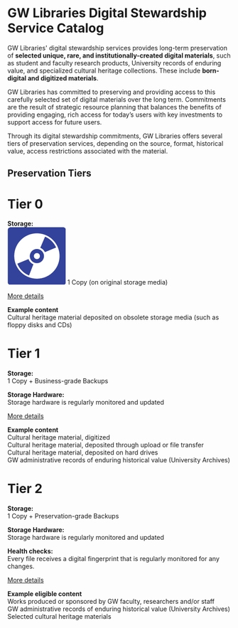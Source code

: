 # GW Libraries Digital Stewardship Service Catalog

GW Libraries' digital stewardship services provides long-term preservation of **selected unique, rare, and institutionally-created digital materials**, such as student and faculty research products, University records of enduring value, and specialized cultural heritage collections. These include **born-digital and digitized materials**.

GW Libraries has committed to preserving and providing access to this carefully selected set of digital materials over the long term. Commitments are the result of strategic resource planning that balances the benefits of providing engaging, rich access for today’s users with key investments to support access for future users.

Through its digital stewardship commitments, GW Libraries offers several tiers of preservation services, depending on the source, format, historical value, access restrictions associated with the material.



<h2 class="centered">Preservation Tiers</h2>

<h1 class="centered">Tier 0</h1>

<p class="centered"><strong>Storage:</strong><br>
<img src="assets/images/icon-cd.png">
1 Copy (on original storage media)<br></p>

<p class="centered"><a href="#">More details</a></p>

<p class="centered"><strong>Example content</strong><br>
Cultural heritage material deposited on obsolete storage media (such as floppy disks and CDs)</p>

<h1 class="centered">Tier 1</h1>

<p class="centered"><strong>Storage:</strong><br>
1 Copy + Business-grade Backups</p>

<p class="centered"><strong>Storage Hardware:</strong><br>
Storage hardware is regularly monitored and updated</p>

<p class="centered"><a href="#">More details</a></p>

<p class="centered"><strong>Example content</strong><br>
Cultural heritage material, digitized<br>
Cultural heritage material, deposited through upload or file transfer<br>
Cultural heritage material, deposited on hard drives<br>
GW administrative records of enduring historical value (University Archives)</p>

<h1  class="centered">Tier 2</h1>

<p class="centered"><strong>Storage:</strong><br>
1 Copy + Preservation-grade Backups</p>

<p class="centered"><strong>Storage Hardware:</strong><br>
Storage hardware is regularly monitored and updated</p>

<p class="centered"><strong>Health checks:</strong><br>
Every file receives a digital fingerprint that is regularly monitored for any changes.</p>

<p class="centered"><a href="#">More details</a></p>

<p class="centered"><strong>Example eligible content</strong><br>
Works produced or sponsored by GW faculty, researchers and/or staff<br>
GW administrative records of enduring historical value (University Archives)<br>
Selected cultural heritage materials</p>
